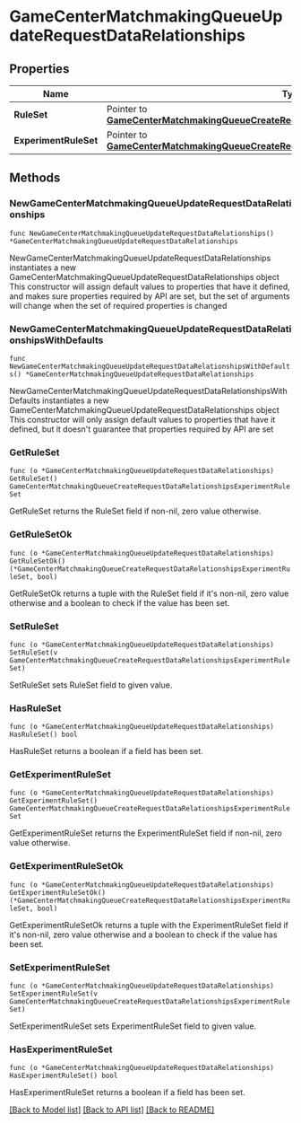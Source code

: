 # GameCenterMatchmakingQueueUpdateRequestDataRelationships

## Properties

Name | Type | Description | Notes
------------ | ------------- | ------------- | -------------
**RuleSet** | Pointer to [**GameCenterMatchmakingQueueCreateRequestDataRelationshipsExperimentRuleSet**](GameCenterMatchmakingQueueCreateRequestDataRelationshipsExperimentRuleSet.md) |  | [optional] 
**ExperimentRuleSet** | Pointer to [**GameCenterMatchmakingQueueCreateRequestDataRelationshipsExperimentRuleSet**](GameCenterMatchmakingQueueCreateRequestDataRelationshipsExperimentRuleSet.md) |  | [optional] 

## Methods

### NewGameCenterMatchmakingQueueUpdateRequestDataRelationships

`func NewGameCenterMatchmakingQueueUpdateRequestDataRelationships() *GameCenterMatchmakingQueueUpdateRequestDataRelationships`

NewGameCenterMatchmakingQueueUpdateRequestDataRelationships instantiates a new GameCenterMatchmakingQueueUpdateRequestDataRelationships object
This constructor will assign default values to properties that have it defined,
and makes sure properties required by API are set, but the set of arguments
will change when the set of required properties is changed

### NewGameCenterMatchmakingQueueUpdateRequestDataRelationshipsWithDefaults

`func NewGameCenterMatchmakingQueueUpdateRequestDataRelationshipsWithDefaults() *GameCenterMatchmakingQueueUpdateRequestDataRelationships`

NewGameCenterMatchmakingQueueUpdateRequestDataRelationshipsWithDefaults instantiates a new GameCenterMatchmakingQueueUpdateRequestDataRelationships object
This constructor will only assign default values to properties that have it defined,
but it doesn't guarantee that properties required by API are set

### GetRuleSet

`func (o *GameCenterMatchmakingQueueUpdateRequestDataRelationships) GetRuleSet() GameCenterMatchmakingQueueCreateRequestDataRelationshipsExperimentRuleSet`

GetRuleSet returns the RuleSet field if non-nil, zero value otherwise.

### GetRuleSetOk

`func (o *GameCenterMatchmakingQueueUpdateRequestDataRelationships) GetRuleSetOk() (*GameCenterMatchmakingQueueCreateRequestDataRelationshipsExperimentRuleSet, bool)`

GetRuleSetOk returns a tuple with the RuleSet field if it's non-nil, zero value otherwise
and a boolean to check if the value has been set.

### SetRuleSet

`func (o *GameCenterMatchmakingQueueUpdateRequestDataRelationships) SetRuleSet(v GameCenterMatchmakingQueueCreateRequestDataRelationshipsExperimentRuleSet)`

SetRuleSet sets RuleSet field to given value.

### HasRuleSet

`func (o *GameCenterMatchmakingQueueUpdateRequestDataRelationships) HasRuleSet() bool`

HasRuleSet returns a boolean if a field has been set.

### GetExperimentRuleSet

`func (o *GameCenterMatchmakingQueueUpdateRequestDataRelationships) GetExperimentRuleSet() GameCenterMatchmakingQueueCreateRequestDataRelationshipsExperimentRuleSet`

GetExperimentRuleSet returns the ExperimentRuleSet field if non-nil, zero value otherwise.

### GetExperimentRuleSetOk

`func (o *GameCenterMatchmakingQueueUpdateRequestDataRelationships) GetExperimentRuleSetOk() (*GameCenterMatchmakingQueueCreateRequestDataRelationshipsExperimentRuleSet, bool)`

GetExperimentRuleSetOk returns a tuple with the ExperimentRuleSet field if it's non-nil, zero value otherwise
and a boolean to check if the value has been set.

### SetExperimentRuleSet

`func (o *GameCenterMatchmakingQueueUpdateRequestDataRelationships) SetExperimentRuleSet(v GameCenterMatchmakingQueueCreateRequestDataRelationshipsExperimentRuleSet)`

SetExperimentRuleSet sets ExperimentRuleSet field to given value.

### HasExperimentRuleSet

`func (o *GameCenterMatchmakingQueueUpdateRequestDataRelationships) HasExperimentRuleSet() bool`

HasExperimentRuleSet returns a boolean if a field has been set.


[[Back to Model list]](../README.md#documentation-for-models) [[Back to API list]](../README.md#documentation-for-api-endpoints) [[Back to README]](../README.md)


